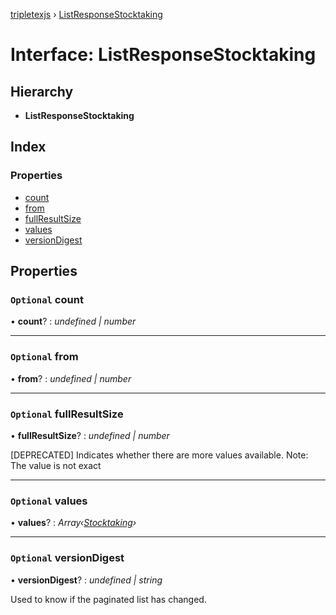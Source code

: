 [tripletexjs](../README.md) › [ListResponseStocktaking](listresponsestocktaking.md)

# Interface: ListResponseStocktaking

## Hierarchy

* **ListResponseStocktaking**

## Index

### Properties

* [count](listresponsestocktaking.md#optional-count)
* [from](listresponsestocktaking.md#optional-from)
* [fullResultSize](listresponsestocktaking.md#optional-fullresultsize)
* [values](listresponsestocktaking.md#optional-values)
* [versionDigest](listresponsestocktaking.md#optional-versiondigest)

## Properties

### `Optional` count

• **count**? : *undefined | number*

___

### `Optional` from

• **from**? : *undefined | number*

___

### `Optional` fullResultSize

• **fullResultSize**? : *undefined | number*

[DEPRECATED] Indicates whether there are more values available. Note: The value is not exact

___

### `Optional` values

• **values**? : *Array‹[Stocktaking](../modules/stocktaking.md)›*

___

### `Optional` versionDigest

• **versionDigest**? : *undefined | string*

Used to know if the paginated list has changed.
